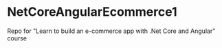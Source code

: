 # NetCoreAngularEcommerce1
Repo for "Learn to build an e-commerce app with .Net Core and Angular" course
